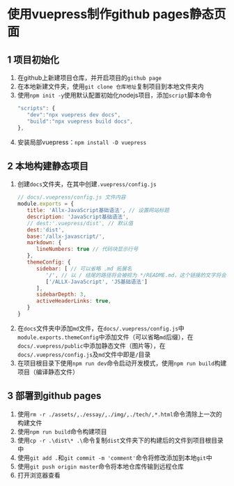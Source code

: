 # 使用vuepress制作github pages静态页面

## 1 项目初始化
   1. 在github上新建项目仓库，并开启项目的`github page`
   2. 在本地新建文件夹，使用`git clone 仓库地址`复制项目到本地文件夹内
   3. 使用`npm init -y`使用默认配置初始化nodejs项目，添加`script`脚本命令
      ```js
      "scripts": {
         "dev":"npx vuepress dev docs",
         "build":"npx vuepress build docs",
      },
      ```
   4. 安装局部vuepress：`npm install -D vuepress`
   
## 2 本地构建静态项目
   1. 创建`docs`文件夹，在其中创建`.vuepress/config.js`
      ```js
      // docs/.vuepress/config.js 文件内容
      module.exports = {
         title: 'Allx-JavaScript基础语法', // 设置网站标题
         description: 'JavaScript基础语法',
         // dest:'.vuepress/dist', // 默认值
         dest:'dist',
         base:'/allx-javascript/',
         markdown: {
            lineNumbers: true // 代码块显示行号
         },
         themeConfig: {
            sidebar: [ // 可以省略 .md 拓展名
               '/', // 以 / 结尾的路径将会被视为 */README.md，这个链接的文字将会被自动获取到
               ['/ALLX-JavaScript', 'JS基础语法']
            ],
            sidebarDepth: 3,
            activeHeaderLinks: true, 
         }
      }
      ``` 
   2. 在`docs`文件夹中添加`md`文件，在`docs/.vuepress/config.js`中`module.exports.themeConfig`中添加文件（可以省略`md`后缀），在`docs/.vuepress/public`中添加静态文件（图片等），在`docs/.vuepress/config.js`及`md`文件中即是`/`目录
   3. 在项目根目录下使用`npm run dev`命令启动开发模式，使用`npm run build`构建项目（编译静态文件）

## 3 部署到github pages
   1. 使用`rm -r ./assets/,./essay/,./img/,./tech/,*.html`命令清除上一次的构建文件
   2. 使用`npm run build`命令构建项目
   3. 使用`cp -r .\dist\* .\`命令复制`dist`文件夹下的构建后的文件到项目根目录中
   4. 使用`git add .`和`git commit -m 'comment'`命令将修改添加到本地`git`中
   5. 使用`git push origin master`命令将本地仓库传输到远程仓库
   6. 打开浏览器查看